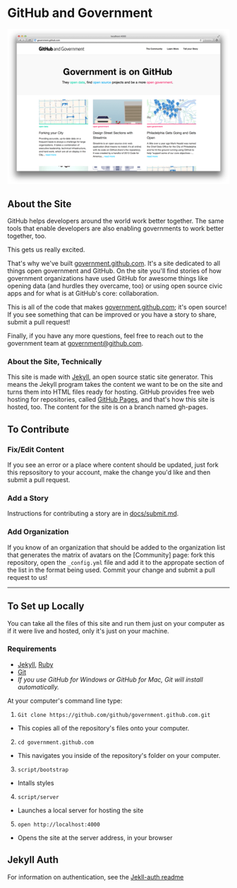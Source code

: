 # GitHub and Government

[![screenshot](screenshot.png)](full-screenshot.png)

## About the Site

GitHub helps developers around the world work better together. The same tools that enable developers are also enabling governments to work better together, too. 

This gets us really excited. 

That's why we've built [government.github.com](http://government.github.com). It's a site dedicated to all things open government and GitHub. On the site you'll find stories of how government organizations have used GitHub for awesome things like opening data (and hurdles they overcame, too) or using open source civic apps and for what is at GitHub's core: collaboration.

This is all of the code that makes [government.github.com](http://government.github.com); it's open source! If you see something that can be improved or you have a story to share, submit a pull request! 

Finally, if you have any more questions, feel free to reach out to the government team at [government@github.com](mailto:government@github.com).

### About the Site, Technically

This site is made with [Jekyll](http://jekyllrb.com), an open source static site generator. This means the Jekyll program takes the content we want to be on the site and turns them into HTML files ready for hosting. GitHub provides free web hosting for repositories, called [GitHub Pages](http://pages.github.com/), and that's how this site is hosted, too. The content for the site is on a branch named gh-pages.  

## To Contribute

### Fix/Edit Content

If you see an error or a place where content should be updated, just fork this repsository to your account, make the change you'd like and then submit a pull request.

### Add a Story

Instructions for contributing a story are in [docs/submit.md](https://github.com/github/government.github.com/blob/master/docs/submit.md).

### Add Organization

If you know of an organization that should be added to the organization list that generates the matrix of avatars on the [Community] page: fork this repository, open the `_config.yml` file and add it to the appropate section of the list in the format being used. Commit your change and submit a pull request to us!

---

## To Set up Locally

You can take all the files of this site and run them just on your computer as if it were live and hosted, only it's just on your machine. 

### Requirements

* [Jekyll](http://jekyllrb.com/), [Ruby](https://www.ruby-lang.org/en/)
* [Git](http://git-scm.com/)
 * _If you use GitHub for Windows or GitHub for Mac, Git will install automatically._

At your computer's command line type: 

1. `Git clone https://github.com/github/government.github.com.git`
 - This copies all of the repository's files onto your computer.
2. `cd government.github.com`
 - This navigates you inside of the repository's folder on your computer.
3. `script/bootstrap`
 - Intalls styles
4. `script/server`
 - Launches a local server for hosting the site
5. `open http://localhost:4000`
 - Opens the site at the server address, in your browser

## Jekyll Auth

For information on authentication, see the [Jekll-auth readme](https://github.com/benbalter/jekyll-auth)
